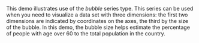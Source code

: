 This demo illustrates use of&nbsp;the _bubble_ series type. This series can be&nbsp;used when you need to&nbsp;visualize a&nbsp;data set with three dimensions: the first two dimensions are indicated by&nbsp;coordinates on&nbsp;the axes, the third by&nbsp;the size of&nbsp;the bubble. In&nbsp;this demo, the bubble size helps estimate the percentage of&nbsp;people with age over 60&nbsp;to&nbsp;the total population in&nbsp;the country.